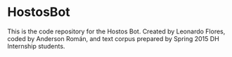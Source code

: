 # HostosBot
This is the code repository for the Hostos Bot. Created by Leonardo Flores, coded by Anderson Román, and text corpus prepared by Spring 2015 DH Internship students.
